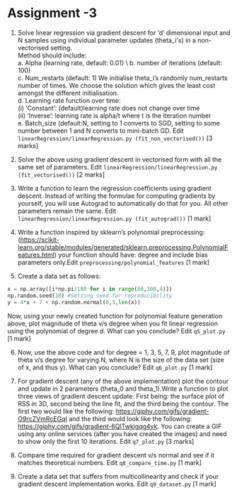 # Assignment -3 
1. Solve linear regression via gradient descent for ‘d’ dimensional input and N samples using individual parameter updates
(theta_i's) in a non-vectorised setting.\
  Method should include: \
    a. Alpha (learning rate, default: 0.01) \ 
    b. number of iterations (default: 100) \
    c. Num_restarts (default: 1) We initialise theta_i’s randomly num_restarts number of times. We choose the
       solution which gives the least cost amongst the different initialisation. \
    d. Learning rate function over time: \
      (i) ‘Constant’: (default)learning rate does not change over time \
      (ii) ‘Inverse’: learning rate is alpha/t where t is the iteration number \
    e. Batch_size (default:N, setting to 1 converts to SGD, setting to some number between 1 and N converts to mini-batch GD. 
     Edit `linearRegression/linearRegression.py (fit_non_vectorised())` [3 marks]
  
2. Solve the above using gradient descent in vectorised form with all the same set of parameters. Edit `linearRegression/linearRegression.py (fit_vectorised())` [2 marks]

3. Write a function to learn the regression coefficients using gradient descent. Instead of writing the formulae for computing gradients by yourself, you will use Autograd to automatically do that for you. All other parameters remain the same. Edit `linearRegression/linearRegression.py (fit_autograd())` [1 mark]


4. Write a function inspired by sklearn’s polynomial preprocessing: (https://scikit-learn.org/stable/modules/generated/sklearn.preprocessing.PolynomialFeatures.html) your function should have: degree and include bias parameters only.Edit
`preprocessing/polynomial_features` [1 mark]

5. Create a data set as follows: 
```python
x = np.array([i*np.pi/180 for i in range(60,300,4)]) 
np.random.seed(10) #Setting seed for reproducibility 
y = 4*x + 7 + np.random.normal(0,3,len(x)) 
```
Now, using your newly created function for polynomial feature generation above, plot magnitude of theta v/s degree when you fit
linear regression using the polynomial of degree d. What can you conclude? Edit `q5_plot.py` [1 mark] 


6. Now, use the above code and for degree = 1, 3, 5, 7, 9, plot magnitude of theta v/s degree for varying N, where N is the size of
the data set (size of x, and thus y). What can you conclude? Edit `q6_plot.py` [1 mark]


7. For gradient descent (any of the above implementation) plot the contour and update in 2 parameters (theta_0 and theta_1).Write a function to plot three views of gradient descent update. First being: the surface plot of RSS in 3D, second being the
line fit, and the third being the contour. The first two would like the following: https://giphy.com/gifs/gradient-O9rcZVmRcEGqI and the third would look like the following: https://giphy.com/gifs/gradient-6QlTwkigqg4yk. You can create
a GIF using any online services (after you have created the images) and need to show only the first 10 iterations. Edit
`q7_plot.py` [3 marks]
8. Compare time required for gradient descent v/s normal and see if it matches theoretical numbers. Edit `q8_compare_time.py`
[1 mark]
9. Create a data set that suffers from multicollinearity and check if your gradient descent implementation works. Edit
`q9_dataset.py` [1 mark]
